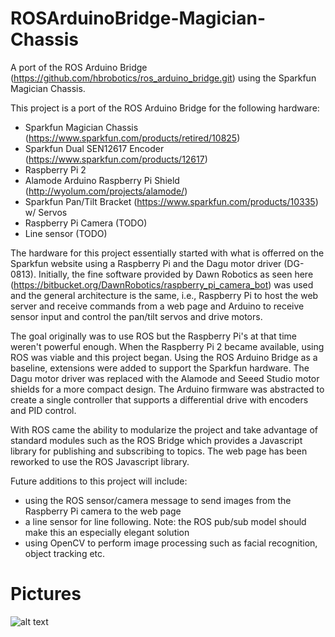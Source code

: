 # ROSArduinoBridge-Magician-Chassis
A port of the ROS Arduino Bridge (https://github.com/hbrobotics/ros_arduino_bridge.git) using the Sparkfun Magician Chassis.

This project is a port of the ROS Arduino Bridge for the following hardware:
* Sparkfun Magician Chassis (https://www.sparkfun.com/products/retired/10825)
* Sparkfun Dual SEN12617 Encoder (https://www.sparkfun.com/products/12617)
* Raspberry Pi 2
* Alamode Arduino Raspberry Pi Shield (http://wyolum.com/projects/alamode/)
* Sparkfun Pan/Tilt Bracket (https://www.sparkfun.com/products/10335) w/ Servos
* Raspberry Pi Camera (TODO)
* Line sensor (TODO)

The hardware for this project essentially started with what is offerred on the Sparkfun website using a Raspberry Pi and the Dagu motor driver (DG-0813).  Initially, the fine software provided by Dawn Robotics as seen here (https://bitbucket.org/DawnRobotics/raspberry_pi_camera_bot) was used and the general architecture is the same, i.e., Raspberry Pi to host the web server and receive commands from a web page and Arduino to receive sensor input and control the pan/tilt servos and drive motors.

The goal originally was to use ROS but the Raspberry Pi's at that time weren't powerful enough.  When the Raspberry Pi 2 became available, using ROS was viable and this project began.  Using the ROS Arduino Bridge as a baseline, extensions were added to support the Sparkfun hardware.  The Dagu motor driver was replaced with the Alamode and Seeed Studio motor shields for a more compact design.  The Arduino firmware was abstracted to create a single controller that supports a differential drive with encoders and PID control.

With ROS came the ability to modularize the project and take advantage of standard modules such as the ROS Bridge which provides a Javascript library for publishing and subscribing to topics.  The web page has been reworked to use the ROS Javascript library.

Future additions to this project will include:
* using the ROS sensor/camera message to send images from the Raspberry Pi camera to the web page
* a line sensor for line following.  Note: the ROS pub/sub model should make this an especially elegant solution
* using OpenCV to perform image processing such as facial recognition, object tracking etc.

# Pictures
![alt text](https:/github.com/tslator/ROSArduinoBridge-Magician-Chassis/raw/master/src/images/001.jpg "Image 1")

